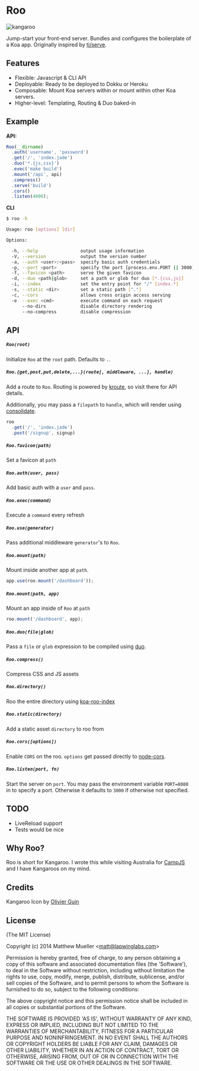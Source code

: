 
# Roo

  ![kangaroo](https://cldup.com/X4VwDx3Mlx.png)

  Jump-start your front-end server. Bundles and configures the boilerplate of a Koa app. Originally inspired by [tj/serve](https://github.com/tj/serve).

## Features

  * Flexible: Javascript & CLI API
  * Deployable: Ready to be deployed to Dokku or Heroku
  * Composable: Mount Koa servers within or mount within other Koa servers.
  * Higher-level: Templating, Routing & Duo baked-in

## Example

**API:**

```js
Roo(__dirname)
  .auth('username', 'password')
  .get('/', 'index.jade')
  .duo('*.{js,css}')
  .exec('make build')
  .mount('/api', api)
  .compress()
  .serve('build')
  .cors()
  .listen(4000);
```

**CLI**

```bash
$ roo -h

Usage: roo [options] [dir]

Options:

  -h, --help                output usage information
  -V, --version             output the version number
  -a, --auth <user>:<pass>  specify basic auth credentials
  -p, --port <port>         specify the port [process.env.PORT || 3000]
  -f, --favicon <path>      serve the given favicon
  -d, --duo <path|glob>     set a path or glob for duo [*.{css,js}]
  -i, --index               set the entry point for "/" [index.*]
  -s, --static <dir>        set a static path ["."]
  -c, --cors                allows cross origin access serving
  -e  --exec <cmd>          execute command on each request
      --no-dirs             disable directory rendering
      --no-compress         disable compression
```

## API

##### `Roo(root)`

Initialize `Roo` at the `root` path. Defaults to `.`.

##### `Roo.{get,post,put,delete,...}(route[, middleware, ...], handle)`

Add a route to `Roo`. Routing is powered by [kroute](https://github.com/blakeembrey/kroute), so visit there for API details.

Additionally, you may pass a `filepath` to `handle`, which will render using [consolidate](https://github.com/tj/consolidate.js).

```js
roo
  .get('/', 'index.jade')
  .post('/signup', signup)
```

##### `Roo.favicon(path)`

Set a favicon at `path`

##### `Roo.auth(user, pass)`

Add basic auth with a `user` and `pass`.

##### `Roo.exec(command)`

Execute a `command` every refresh

##### `Roo.use(generator)`

Pass additional middleware `generator`'s to `Roo`.

##### `Roo.mount(path)`

Mount inside another app at `path`.

```js
app.use(roo.mount('/dashboard'));
```

##### `Roo.mount(path, app)`

Mount an app inside of `Roo` at `path`

```js
roo.mount('/dashboard', app);
```

##### `Roo.duo(file|glob)`

Pass a `file` or `glob` expression to be compiled using [duo](http://duojs.com).

##### `Roo.compress()`

Compress CSS and JS assets

##### `Roo.directory()`

Roo the entire directory using [koa-roo-index](https://github.com/yiminghe/koa-roo-index)

##### `Roo.static(directory)`

Add a static asset `directory` to roo from

##### `Roo.cors([options])`

Enable `CORS` on the roo. `options` get passed directly to [node-cors](https://github.com/troygoode/node-cors/).

##### `Roo.listen(port, fn)`

Start the server on `port`. You may pass the environment variable `PORT=8080` in to specify a port. Otherwise it defaults to `3000` if otherwise not specified.

## TODO

- LiveReload support
- Tests would be nice

## Why Roo?

Roo is short for Kangaroo. I wrote this while visiting Australia for [CampJS](http://campjs.com) and I have Kangaroos on my mind.

## Credits

Kangaroo Icon by [Olivier Guin](http://thenounproject.com/olivierguin)

## License

(The MIT License)

Copyright (c) 2014 Matthew Mueller &lt;matt@lapwinglabs.com&gt;

Permission is hereby granted, free of charge, to any person obtaining
a copy of this software and associated documentation files (the
'Software'), to deal in the Software without restriction, including
without limitation the rights to use, copy, modify, merge, publish,
distribute, sublicense, and/or sell copies of the Software, and to
permit persons to whom the Software is furnished to do so, subject to
the following conditions:

The above copyright notice and this permission notice shall be
included in all copies or substantial portions of the Software.

THE SOFTWARE IS PROVIDED 'AS IS', WITHOUT WARRANTY OF ANY KIND,
EXPRESS OR IMPLIED, INCLUDING BUT NOT LIMITED TO THE WARRANTIES OF
MERCHANTABILITY, FITNESS FOR A PARTICULAR PURPOSE AND NONINFRINGEMENT.
IN NO EVENT SHALL THE AUTHORS OR COPYRIGHT HOLDERS BE LIABLE FOR ANY
CLAIM, DAMAGES OR OTHER LIABILITY, WHETHER IN AN ACTION OF CONTRACT,
TORT OR OTHERWISE, ARISING FROM, OUT OF OR IN CONNECTION WITH THE
SOFTWARE OR THE USE OR OTHER DEALINGS IN THE SOFTWARE.
